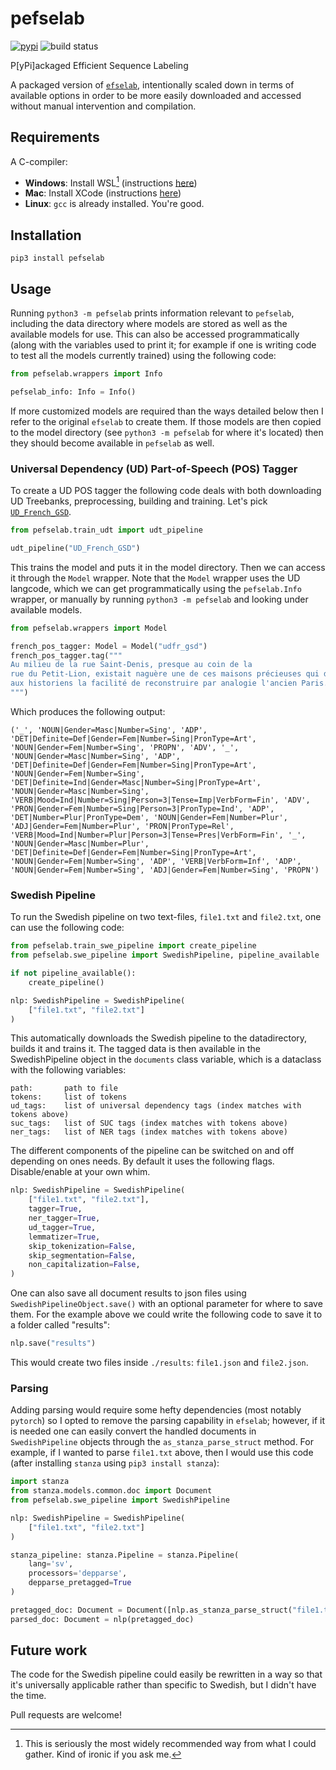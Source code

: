 # pefselab

[![pypi](https://img.shields.io/pypi/v/pefselab.svg)](https://pypi.org/pypi/pefselab)
![build status](https://github.com/skogsgren/pefselab/workflows/Testkit/badge.svg)

P[yPi]ackaged Efficient Sequence Labeling

A packaged version of [`efselab`](https://github.com/robertostling/efselab),
intentionally scaled down in terms of available options in order to be more
easily downloaded and accessed without manual intervention and compilation.

## Requirements

A C-compiler:

- **Windows**: Install WSL[^1] (instructions [here](https://learn.microsoft.com/en-us/windows/wsl/install))
- **Mac**: Install XCode  (instructions [here](https://developer.apple.com/support/xcode/))
- **Linux**: `gcc` is already installed. You're good.

[^1]: This is seriously the most widely recommended way from what I could gather.
      Kind of ironic if you ask me.

## Installation

`pip3 install pefselab`

## Usage

Running `python3 -m pefselab` prints information relevant to `pefselab`,
including the data directory where models are stored as well as the available
models for use. This can also be accessed programmatically (along with the
variables used to print it; for example if one is writing code to test all the
models currently trained) using the following code:

```python
from pefselab.wrappers import Info

pefselab_info: Info = Info()
```

If more customized models are required than the ways detailed below then I
refer to the original `efselab` to create them. If those models are then copied
to the model directory (see `python3 -m pefselab` for where it's located) then
they should become available in `pefselab` as well.

### Universal Dependency (UD) Part-of-Speech (POS) Tagger

To create a UD POS tagger the following code deals with both downloading UD
Treebanks, preprocessing, building and training. Let's pick
[`UD_French_GSD`](https://universaldependencies.org/treebanks/fr_gsd/).

```python
from pefselab.train_udt import udt_pipeline

udt_pipeline("UD_French_GSD")
```

This trains the model and puts it in the model directory. Then we can access it
through the `Model` wrapper. Note that the `Model` wrapper uses the UD
langcode, which we can get programmatically using the `pefselab.Info` wrapper,
or manually by running `python3 -m pefselab` and looking under available
models.

```python
from pefselab.wrappers import Model

french_pos_tagger: Model = Model("udfr_gsd")
french_pos_tagger.tag("""
Au milieu de la rue Saint-Denis, presque au coin de la
rue du Petit-Lion, existait naguère une de ces maisons précieuses qui donnent
aux historiens la facilité de reconstruire par analogie l'ancien Paris.
""")
```

Which produces the following output:

```
('_', 'NOUN|Gender=Masc|Number=Sing', 'ADP',
'DET|Definite=Def|Gender=Fem|Number=Sing|PronType=Art',
'NOUN|Gender=Fem|Number=Sing', 'PROPN', 'ADV', '_',
'NOUN|Gender=Masc|Number=Sing', 'ADP',
'DET|Definite=Def|Gender=Fem|Number=Sing|PronType=Art',
'NOUN|Gender=Fem|Number=Sing',
'DET|Definite=Ind|Gender=Masc|Number=Sing|PronType=Art',
'NOUN|Gender=Masc|Number=Sing',
'VERB|Mood=Ind|Number=Sing|Person=3|Tense=Imp|VerbForm=Fin', 'ADV',
'PRON|Gender=Fem|Number=Sing|Person=3|PronType=Ind', 'ADP',
'DET|Number=Plur|PronType=Dem', 'NOUN|Gender=Fem|Number=Plur',
'ADJ|Gender=Fem|Number=Plur', 'PRON|PronType=Rel',
'VERB|Mood=Ind|Number=Plur|Person=3|Tense=Pres|VerbForm=Fin', '_',
'NOUN|Gender=Masc|Number=Plur',
'DET|Definite=Def|Gender=Fem|Number=Sing|PronType=Art',
'NOUN|Gender=Fem|Number=Sing', 'ADP', 'VERB|VerbForm=Inf', 'ADP',
'NOUN|Gender=Fem|Number=Sing', 'ADJ|Gender=Fem|Number=Sing', 'PROPN')
```

### Swedish Pipeline

To run the Swedish pipeline on two text-files, `file1.txt` and `file2.txt`, one
can use the following code:

```python
from pefselab.train_swe_pipeline import create_pipeline
from pefselab.swe_pipeline import SwedishPipeline, pipeline_available

if not pipeline_available():
    create_pipeline()

nlp: SwedishPipeline = SwedishPipeline(
    ["file1.txt", "file2.txt"]
)
```

This automatically downloads the Swedish pipeline to the datadirectory, builds
it and trains it. The tagged data is then available in the SwedishPipeline
object in the `documents` class variable, which is a dataclass with the
following variables:

```
path:       path to file
tokens:     list of tokens
ud_tags:    list of universal dependency tags (index matches with tokens above)
suc_tags:   list of SUC tags (index matches with tokens above)
ner_tags:   list of NER tags (index matches with tokens above)
```

The different components of the pipeline can be switched on and off depending
on ones needs. By default it uses the following flags. Disable/enable at your
own whim.

```python
nlp: SwedishPipeline = SwedishPipeline(
    ["file1.txt", "file2.txt"],
    tagger=True,
    ner_tagger=True,
    ud_tagger=True,
    lemmatizer=True,
    skip_tokenization=False,
    skip_segmentation=False,
    non_capitalization=False,
)
```

One can also save all document results to json files using
`SwedishPipelineObject.save()` with an optional parameter for where to save
them. For the example above we could write the following code to save it to a
folder called "results":

```python
nlp.save("results")
```

This would create two files inside `./results`: `file1.json` and `file2.json`.

### Parsing

Adding parsing would require some hefty dependencies (most notably `pytorch`)
so I opted to remove the parsing capability in `efselab`; however, if it is
needed one can easily convert the handled documents in `SwedishPipeline`
objects through the `as_stanza_parse_struct` method. For example, if I wanted
to parse `file1.txt` above, then I would use this code (after installing
`stanza` using `pip3 install stanza`):

```python
import stanza
from stanza.models.common.doc import Document
from pefselab.swe_pipeline import SwedishPipeline

nlp: SwedishPipeline = SwedishPipeline(
    ["file1.txt", "file2.txt"]
)

stanza_pipeline: stanza.Pipeline = stanza.Pipeline(
    lang='sv',
    processors='depparse',
    depparse_pretagged=True
)

pretagged_doc: Document = Document([nlp.as_stanza_parse_struct("file1.txt")])
parsed_doc: Document = nlp(pretagged_doc)
```

## Future work

The code for the Swedish pipeline could easily be rewritten in a way so that
it's universally applicable rather than specific to Swedish, but I didn't have
the time.

Pull requests are welcome!
